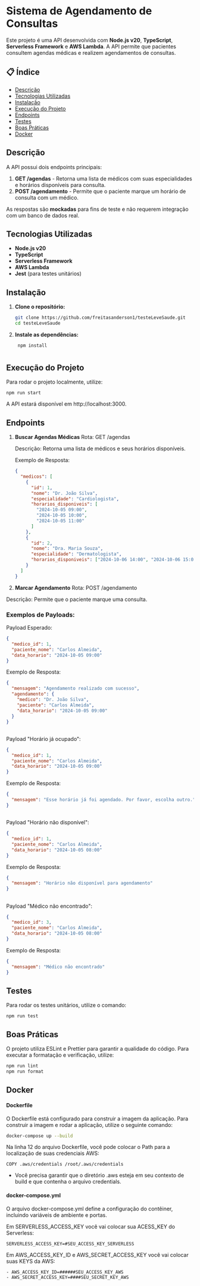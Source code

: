 # Sistema de Agendamento de Consultas

Este projeto é uma API desenvolvida com **Node.js v20**, **TypeScript**, **Serverless Framework** e **AWS Lambda**. A API permite que pacientes consultem agendas médicas e realizem agendamentos de consultas.

## 📋 Índice

- [Descrição](#descrição)
- [Tecnologias Utilizadas](#tecnologias-utilizadas)
- [Instalação](#instalação)
- [Execução do Projeto](#execução-do-projeto)
- [Endpoints](#endpoints)
- [Testes](#testes)
- [Boas Práticas](#boas-práticas)
- [Docker](#docker)

## Descrição

A API possui dois endpoints principais:

1. **GET /agendas** - Retorna uma lista de médicos com suas especialidades e horários disponíveis para consulta.
2. **POST /agendamento** - Permite que o paciente marque um horário de consulta com um médico.

As respostas são **mockadas** para fins de teste e não requerem integração com um banco de dados real.

## Tecnologias Utilizadas

- **Node.js v20**
- **TypeScript**
- **Serverless Framework**
- **AWS Lambda**
- **Jest** (para testes unitários)

## Instalação

1. **Clone o repositório:**
   ```bash
   git clone https://github.com/freitasanderson1/testeLeveSaude.git
   cd testeLeveSaude
   ```
2. **Instale as dependências:**
   ```bash
    npm install
   ```

#

## Execução do Projeto

Para rodar o projeto localmente, utilize:

```
npm run start
```

A API estará disponível em http://localhost:3000.

## Endpoints

1. **Buscar Agendas Médicas**
   Rota: GET /agendas

   Descrição: Retorna uma lista de médicos e seus horários disponíveis.

   Exemplo de Resposta:

   ```json
   {
     "medicos": [
       {
         "id": 1,
         "nome": "Dr. João Silva",
         "especialidade": "Cardiologista",
         "horarios_disponiveis": [
           "2024-10-05 09:00",
           "2024-10-05 10:00",
           "2024-10-05 11:00"
         ]
       },
       {
         "id": 2,
         "nome": "Dra. Maria Souza",
         "especialidade": "Dermatologista",
         "horarios_disponiveis": ["2024-10-06 14:00", "2024-10-06 15:00"]
       }
     ]
   }
   ```

2. **Marcar Agendamento**
   Rota: POST /agendamento

Descrição: Permite que o paciente marque uma consulta.

### Exemplos de Payloads:

Payload Esperado:

```json
{
  "medico_id": 1,
  "paciente_nome": "Carlos Almeida",
  "data_horario": "2024-10-05 09:00"
}
```

Exemplo de Resposta:

```json
{
  "mensagem": "Agendamento realizado com sucesso",
  "agendamento": {
    "medico": "Dr. João Silva",
    "paciente": "Carlos Almeida",
    "data_horario": "2024-10-05 09:00"
  }
}
```

##

Payload "Horário já ocupado":

```json
{
  "medico_id": 1,
  "paciente_nome": "Carlos Almeida",
  "data_horario": "2024-10-05 09:00"
}
```

Exemplo de Resposta:

```json
{
  "mensagem": "Esse horário já foi agendado. Por favor, escolha outro."
}
```

##

Payload "Horário não disponível":

```json
{
  "medico_id": 1,
  "paciente_nome": "Carlos Almeida",
  "data_horario": "2024-10-05 08:00"
}
```

Exemplo de Resposta:

```json
{
  "mensagem": "Horário não disponível para agendamento"
}
```

##

Payload "Médico não encontrado":

```json
{
  "medico_id": 3,
  "paciente_nome": "Carlos Almeida",
  "data_horario": "2024-10-05 08:00"
}
```

Exemplo de Resposta:

```json
{
  "mensagem": "Médico não encontrado"
}
```

##

## Testes

Para rodar os testes unitários, utilize o comando:

```
npm run test
```

## Boas Práticas

O projeto utiliza ESLint e Prettier para garantir a qualidade do código. Para executar a formatação e verificação, utilize:

```bash
npm run lint
npm run format
```

## Docker

#### Dockerfile

O Dockerfile está configurado para construir a imagem da aplicação. Para construir a imagem e rodar a aplicação, utilize o seguinte comando:

```bash
docker-compose up --build
```

Na linha 12 do arquivo Dockerfile, você pode colocar o Path para a localização de suas credenciais AWS:

```
COPY .aws/credentials /root/.aws/credentials
```

- Você precisa garantir que o diretório .aws esteja em seu contexto de build e que contenha o arquivo credentials.

#### docker-compose.yml

O arquivo docker-compose.yml define a configuração do contêiner, incluindo variáveis de ambiente e portas.

Em SERVERLESS_ACCESS_KEY você vai colocar sua ACESS_KEY do Serverless:

```
SERVERLESS_ACCESS_KEY=#SEU_ACCESS_KEY_SERVERLESS
```

Em AWS_ACCESS_KEY_ID e AWS_SECRET_ACCESS_KEY você vai colocar suas KEYS da AWS:

```
- AWS_ACCESS_KEY_ID=######SEU_ACCESS_KEY_AWS
- AWS_SECRET_ACCESS_KEY=####SEU_SECRET_KEY_AWS
```

